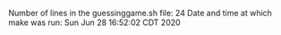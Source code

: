 Number of lines in the guessinggame.sh file: 
24
Date and time at which make was run:
Sun Jun 28 16:52:02 CDT 2020

